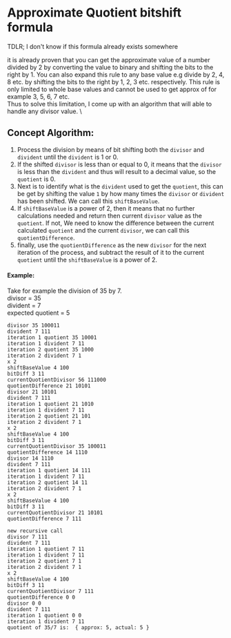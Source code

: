 # Approximate Quotient bitshift formula

TDLR; I don't know if this formula already exists somewhere 

it is already proven that you can get the approximate value of a number divided by 2 by converting the value to binary and shifting the bits to the right by 1. You can also expand this rule to any base value e.g divide by 2, 4, 8 etc. by shifting the bits to the right by 1, 2, 3 etc. respectively. This rule is only limited to whole base values and cannot be used to get approx of for example 3, 5, 6, 7 etc. \
Thus to solve this limitation, I come up with an algorithm that will able to handle any divisor value. \

## Concept Algorithm:
1. Process the division by means of bit shifting both the `divisor` and `divident` until the `divident` is 1 or 0. 
2. If the shifted `divisor` is less than or equal to 0, it means that the `divisor` is less than the `divident` and thus will result to a decimal value, so the `quotient` is 0.
3. Next is to identify what is the `divident` used to get the `quotient`, this can be get by shifting the value `1` by how many times the `divisor` or `divident` has been shifted. We can call this `shiftBaseValue`.
4. If `shiftBaseValue` is a power of 2, then it means that no further calculations needed and return then current `divisor` value as the `quotient`. If not, We need to know the difference between the current calculated `quotient` and the current `divisor`, we can call this `quotientDifference`.
5. finally, use the `quotientDifference` as the new `divisor` for the next iteration of the process, and subtract the result of it to the current `quotient` until the `shiftBaseValue` is a power of 2.

#### Example:

Take for example the division of 35 by 7. \
divisor = 35 \
divident = 7 \
expected quotient = 5 
```log
divisor 35 100011
divident 7 111
iteration 1 quotient 35 10001
iteration 1 divident 7 11
iteration 2 quotient 35 1000
iteration 2 divident 7 1
x 2
shiftBaseValue 4 100
bitDiff 3 11
currentQuotientDivisor 56 111000
quotientDifference 21 10101
divisor 21 10101
divident 7 111
iteration 1 quotient 21 1010
iteration 1 divident 7 11
iteration 2 quotient 21 101
iteration 2 divident 7 1
x 2
shiftBaseValue 4 100
bitDiff 3 11
currentQuotientDivisor 35 100011
quotientDifference 14 1110
divisor 14 1110
divident 7 111
iteration 1 quotient 14 111
iteration 1 divident 7 11
iteration 2 quotient 14 11
iteration 2 divident 7 1
x 2
shiftBaseValue 4 100
bitDiff 3 11
currentQuotientDivisor 21 10101
quotientDifference 7 111

new recursive call
divisor 7 111
divident 7 111
iteration 1 quotient 7 11
iteration 1 divident 7 11
iteration 2 quotient 7 1
iteration 2 divident 7 1
x 2
shiftBaseValue 4 100
bitDiff 3 11
currentQuotientDivisor 7 111
quotientDifference 0 0
divisor 0 0
divident 7 111
iteration 1 quotient 0 0
iteration 1 divident 7 11
quotient of 35/7 is:  { approx: 5, actual: 5 }

```